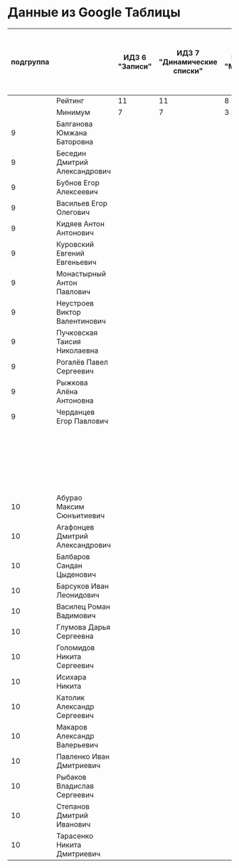 # Данные из Google Таблицы

| подгруппа |  | ИДЗ 6 "Записи" | ИДЗ 7 "Динамические списки" | ИДЗ 8 "Модули" | ИДЗ 9 "Битовые маски в С++" | ИДЗ СУММА | КР 1 | КР 2 | Коллоквиум | 25.фев | 04.мар | 11.мар | 18.мар | 25.мар | 01.апр | 08.апр | Tue Apr 15 2025 00:00:00 GMT+1000 (Vladivostok Standard Time) | Tue Apr 22 2025 00:00:00 GMT+1000 (Vladivostok Standard Time) | Tue Apr 29 2025 00:00:00 GMT+1000 (Vladivostok Standard Time) | 06.май | 13.май | 20.май | 27.май | Tue Jun 03 2025 00:00:00 GMT+1000 (Vladivostok Standard Time) | Tue Jun 10 2025 00:00:00 GMT+1000 (Vladivostok Standard Time) | Tue Jun 17 2025 00:00:00 GMT+1000 (Vladivostok Standard Time) | Tue Jun 24 2025 00:00:00 GMT+1000 (Vladivostok Standard Time) | Tue Jul 01 2025 00:00:00 GMT+1000 (Vladivostok Standard Time) | Посещения | Общие задания | Конспект | Сумма баллов |
| --- | --- | --- | --- | --- | --- | --- | --- | --- | --- | --- | --- | --- | --- | --- | --- | --- | --- | --- | --- | --- | --- | --- | --- | --- | --- | --- | --- | --- | --- | --- | --- | --- |
|  | Рейтинг | 11 | 11 | 8 | 11 | 41 | 12 | 12 | 15 |  |  |  |  |  |  |  |  |  |  |  |  |  |  |  |  |  |  |  | 4 | 12 | 4 | 100 |
|  | Минимум | 7 | 7 | 3 | 7 | 24 | 8 | 8 | 9 |  |  |  |  |  |  |  |  |  |  |  |  |  |  |  |  |  |  |  | 3 | 7 | 2 | 61 |
| 9 | Балганова Юмжана Баторовна |  |  |  |  | 0 |  |  |  | 1 | 1 |  |  |  |  |  |  |  |  |  |  |  |  |  |  |  |  |  | 0.6 |  |  | 0.6 |
| 9 | Беседин Дмитрий Александрович |  |  |  |  | 0 |  |  |  | 1 | 1 |  |  |  |  |  |  |  |  |  |  |  |  |  |  |  |  |  | 0.6 |  |  | 0.6 |
| 9 | Бубнов Егор Алексеевич |  |  |  |  | 0 |  |  |  | 1 | 1 |  |  |  |  |  |  |  |  |  |  |  |  |  |  |  |  |  | 0.6 |  |  | 0.6 |
| 9 | Васильев Егор Олегович |  |  |  |  | 0 |  |  |  | 1 | 1 |  |  |  |  |  |  |  |  |  |  |  |  |  |  |  |  |  | 0.6 |  |  | 0.6 |
| 9 | Кидяев Антон Антонович |  |  |  |  | 0 |  |  |  | 1 | 1 |  |  |  |  |  |  |  |  |  |  |  |  |  |  |  |  |  | 0.6 |  |  | 0.6 |
| 9 | Куровский Евгений Евгеньевич |  |  |  |  | 0 |  |  |  | 1 | 1 |  |  |  |  |  |  |  |  |  |  |  |  |  |  |  |  |  | 0.6 |  |  | 0.6 |
| 9 | Монастырный Антон Павлович |  |  |  |  | 0 |  |  |  | 1 | 1 |  |  |  |  |  |  |  |  |  |  |  |  |  |  |  |  |  | 0.6 |  |  | 0.6 |
| 9 | Неустроев Виктор Валентинович |  |  |  |  | 0 |  |  |  | 1 | 1 |  |  |  |  |  |  |  |  |  |  |  |  |  |  |  |  |  | 0.6 |  |  | 0.6 |
| 9 | Пучковская Таисия Николаевна |  |  |  |  | 0 |  |  |  | 1 | 1 |  |  |  |  |  |  |  |  |  |  |  |  |  |  |  |  |  | 0.6 |  |  | 0.6 |
| 9 | Рогалёв Павел Сергеевич |  |  |  |  | 0 |  |  |  | 1 | 1 |  |  |  |  |  |  |  |  |  |  |  |  |  |  |  |  |  | 0.6 |  |  | 0.6 |
| 9 | Рыжкова Алёна Антоновна |  |  |  |  | 0 |  |  |  | 1 | 1 |  |  |  |  |  |  |  |  |  |  |  |  |  |  |  |  |  | 0.6 |  |  | 0.6 |
| 9 | Черданцев Егор Павлович |  |  |  |  | 0 |  |  |  | 1 | 1 |  |  |  |  |  |  |  |  |  |  |  |  |  |  |  |  |  | 0.6 |  |  | 0.6 |
|  |  |  |  |  |  |  |  |  |  | 22.фев | 01.мар | 15.мар | 22.мар | 29.мар | 05.апр | Sat Apr 12 2025 00:00:00 GMT+1000 (Vladivostok Standard Time) | Sat Apr 19 2025 00:00:00 GMT+1000 (Vladivostok Standard Time) | Sat Apr 26 2025 00:00:00 GMT+1000 (Vladivostok Standard Time) | 03.май | 10.май | 17.май | 24.май | 31.май | Sat Jun 07 2025 00:00:00 GMT+1000 (Vladivostok Standard Time) | Sat Jun 14 2025 00:00:00 GMT+1000 (Vladivostok Standard Time) | Sat Jun 21 2025 00:00:00 GMT+1000 (Vladivostok Standard Time) | Sat Jun 28 2025 00:00:00 GMT+1000 (Vladivostok Standard Time) | Sat Jul 05 2025 00:00:00 GMT+1000 (Vladivostok Standard Time) | 366443 |  |  |  |
| 10 | Абурао Максим Сюнъитиевич |  |  |  |  | 0 |  |  |  | 1 | 1 |  |  |  |  |  |  |  |  |  |  |  |  |  |  |  |  |  | 0.6 |  |  | 0.6 |
| 10 | Агафонцев Дмитрий Александрович |  |  |  |  | 0 |  |  |  | 1 | 1 |  |  |  |  |  |  |  |  |  |  |  |  |  |  |  |  |  | 0.6 |  |  | 0.6 |
| 10 | Балбаров Сандан Цыденович |  |  |  |  | 0 |  |  |  | 0 | 0 |  |  |  |  |  |  |  |  |  |  |  |  |  |  |  |  |  | 0.2 |  |  | 0.2 |
| 10 | Барсуков Иван Леонидович |  |  |  |  | 0 |  |  |  | 1 | 1 |  |  |  |  |  |  |  |  |  |  |  |  |  |  |  |  |  | 0.6 |  |  | 0.6 |
| 10 | Василец Роман Вадимович |  |  |  |  | 0 |  |  |  | 1 | 1 |  |  |  |  |  |  |  |  |  |  |  |  |  |  |  |  |  | 0.6 |  |  | 0.6 |
| 10 | Глумова Дарья Сергеевна |  |  |  |  | 0 |  |  |  | 1 | 1 |  |  |  |  |  |  |  |  |  |  |  |  |  |  |  |  |  | 0.6 |  |  | 0.6 |
| 10 | Голомидов Никита Сергеевич |  |  |  |  | 0 |  |  |  | 1 | 1 |  |  |  |  |  |  |  |  |  |  |  |  |  |  |  |  |  | 0.6 |  |  | 0.6 |
| 10 | Исихара Никита |  |  |  |  | 0 |  |  |  | 1 | 1 |  |  |  |  |  |  |  |  |  |  |  |  |  |  |  |  |  | 0.6 |  |  | 0.6 |
| 10 | Католик Александр Сергеевич |  |  |  |  | 0 |  |  |  | 1 | 1 |  |  |  |  |  |  |  |  |  |  |  |  |  |  |  |  |  | 0.6 |  |  | 0.6 |
| 10 | Макаров Александр Валерьевич |  |  |  |  | 0 |  |  |  | 1 | 1 |  |  |  |  |  |  |  |  |  |  |  |  |  |  |  |  |  | 0.6 |  |  | 0.6 |
| 10 | Павленко Иван Дмитриевич |  |  |  |  | 0 |  |  |  | 1 | 1 |  |  |  |  |  |  |  |  |  |  |  |  |  |  |  |  |  | 0.6 |  |  | 0.6 |
| 10 | Рыбаков Владислав Сергеевич |  |  |  |  | 0 |  |  |  | 1 | 1 |  |  |  |  |  |  |  |  |  |  |  |  |  |  |  |  |  | 0.6 |  |  | 0.6 |
| 10 | Степанов Дмитрий Иванович |  |  |  |  | 0 |  |  |  | 1 | 1 |  |  |  |  |  |  |  |  |  |  |  |  |  |  |  |  |  | 0.6 |  |  | 0.6 |
| 10 | Тарасенко Никита Дмитриевич |  |  |  |  | 0 |  |  |  | 1 | 1 |  |  |  |  |  |  |  |  |  |  |  |  |  |  |  |  |  | 0.6 |  |  | 0.6 |
